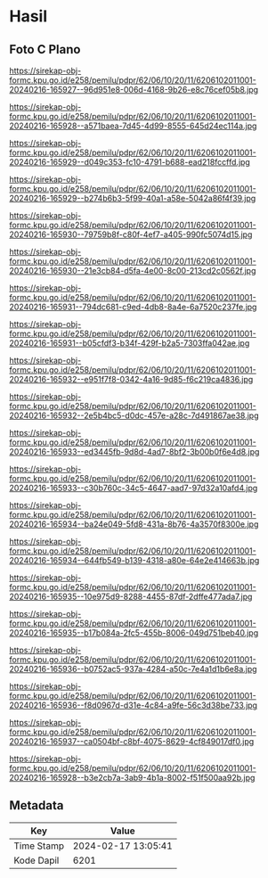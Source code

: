 # Hasil

## Foto C Plano

https://sirekap-obj-formc.kpu.go.id/e258/pemilu/pdpr/62/06/10/20/11/6206102011001-20240216-165927--96d951e8-006d-4168-9b26-e8c76cef05b8.jpg

https://sirekap-obj-formc.kpu.go.id/e258/pemilu/pdpr/62/06/10/20/11/6206102011001-20240216-165928--a571baea-7d45-4d99-8555-645d24ec114a.jpg

https://sirekap-obj-formc.kpu.go.id/e258/pemilu/pdpr/62/06/10/20/11/6206102011001-20240216-165929--d049c353-fc10-4791-b688-ead218fccffd.jpg

https://sirekap-obj-formc.kpu.go.id/e258/pemilu/pdpr/62/06/10/20/11/6206102011001-20240216-165929--b274b6b3-5f99-40a1-a58e-5042a86f4f39.jpg

https://sirekap-obj-formc.kpu.go.id/e258/pemilu/pdpr/62/06/10/20/11/6206102011001-20240216-165930--79759b8f-c80f-4ef7-a405-990fc5074d15.jpg

https://sirekap-obj-formc.kpu.go.id/e258/pemilu/pdpr/62/06/10/20/11/6206102011001-20240216-165930--21e3cb84-d5fa-4e00-8c00-213cd2c0562f.jpg

https://sirekap-obj-formc.kpu.go.id/e258/pemilu/pdpr/62/06/10/20/11/6206102011001-20240216-165931--794dc681-c9ed-4db8-8a4e-6a7520c237fe.jpg

https://sirekap-obj-formc.kpu.go.id/e258/pemilu/pdpr/62/06/10/20/11/6206102011001-20240216-165931--b05cfdf3-b34f-429f-b2a5-7303ffa042ae.jpg

https://sirekap-obj-formc.kpu.go.id/e258/pemilu/pdpr/62/06/10/20/11/6206102011001-20240216-165932--e951f7f8-0342-4a16-9d85-f6c219ca4836.jpg

https://sirekap-obj-formc.kpu.go.id/e258/pemilu/pdpr/62/06/10/20/11/6206102011001-20240216-165932--2e5b4bc5-d0dc-457e-a28c-7d491867ae38.jpg

https://sirekap-obj-formc.kpu.go.id/e258/pemilu/pdpr/62/06/10/20/11/6206102011001-20240216-165933--ed3445fb-9d8d-4ad7-8bf2-3b00b0f6e4d8.jpg

https://sirekap-obj-formc.kpu.go.id/e258/pemilu/pdpr/62/06/10/20/11/6206102011001-20240216-165933--c30b760c-34c5-4647-aad7-97d32a10afd4.jpg

https://sirekap-obj-formc.kpu.go.id/e258/pemilu/pdpr/62/06/10/20/11/6206102011001-20240216-165934--ba24e049-5fd8-431a-8b76-4a3570f8300e.jpg

https://sirekap-obj-formc.kpu.go.id/e258/pemilu/pdpr/62/06/10/20/11/6206102011001-20240216-165934--644fb549-b139-4318-a80e-64e2e414663b.jpg

https://sirekap-obj-formc.kpu.go.id/e258/pemilu/pdpr/62/06/10/20/11/6206102011001-20240216-165935--10e975d9-8288-4455-87df-2dffe477ada7.jpg

https://sirekap-obj-formc.kpu.go.id/e258/pemilu/pdpr/62/06/10/20/11/6206102011001-20240216-165935--b17b084a-2fc5-455b-8006-049d751beb40.jpg

https://sirekap-obj-formc.kpu.go.id/e258/pemilu/pdpr/62/06/10/20/11/6206102011001-20240216-165936--b0752ac5-937a-4284-a50c-7e4a1d1b6e8a.jpg

https://sirekap-obj-formc.kpu.go.id/e258/pemilu/pdpr/62/06/10/20/11/6206102011001-20240216-165936--f8d0967d-d31e-4c84-a9fe-56c3d38be733.jpg

https://sirekap-obj-formc.kpu.go.id/e258/pemilu/pdpr/62/06/10/20/11/6206102011001-20240216-165937--ca0504bf-c8bf-4075-8629-4cf849017df0.jpg

https://sirekap-obj-formc.kpu.go.id/e258/pemilu/pdpr/62/06/10/20/11/6206102011001-20240216-165928--b3e2cb7a-3ab9-4b1a-8002-f51f500aa92b.jpg


## Metadata

| Key        | Value               |
| ---------- | ------------------- |
| Time Stamp | 2024-02-17 13:05:41 |
| Kode Dapil | 6201                |



